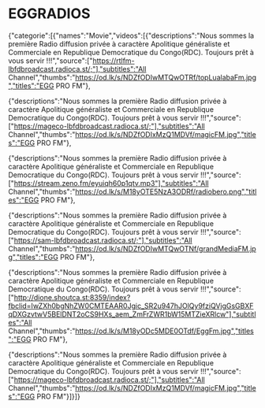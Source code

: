 # EGGRADIOS
{"categorie":[{"names":"Movie","videos":[{"descriptions":"Nous sommes la première  Radio diffusion privée à caractère Apolitique généraliste et Commerciale en Republique Democratique du Congo(RDC). Toujours prêt à vous servir !!!","source":["https://rtlfm-lbfdbroadcast.radioca.st/;"],"subtitles":"All Channel","thumbs":"https://od.lk/s/NDZfODIwMTQwOTRf/topLualabaFm.jpg","titles":"EGG PRO FM"},

{"descriptions":"Nous sommes la première  Radio diffusion privée à caractère Apolitique généraliste et Commerciale en Republique Democratique du Congo(RDC). Toujours prêt à vous servir !!!","source":["https://mageco-lbfdbroadcast.radioca.st/;"],"subtitles":"All Channel","thumbs":"https://od.lk/s/NDZfODIxMzQ1MDVf/magicFM.jpg","titles":"EGG PRO FM"},

{"descriptions":"Nous sommes la première  Radio diffusion privée à caractère Apolitique généraliste et Commerciale en Republique Democratique du Congo(RDC). Toujours prêt à vous servir !!!","source":["https://stream.zeno.fm/eyuiqh60p1qtv.mp3"],"subtitles":"All Channel","thumbs":"https://od.lk/s/M18yOTE5NzA3ODRf/radiobero.png","titles":"EGG PRO FM"},

{"descriptions":"Nous sommes la première  Radio diffusion privée à caractère Apolitique généraliste et Commerciale en Republique Democratique du Congo(RDC). Toujours prêt à vous servir !!!","source":["https://sam-lbfdbroadcast.radioca.st/;"],"subtitles":"All Channel","thumbs":"https://od.lk/s/NDZfODIwMTQwOTNf/grandMediaFM.jpg","titles":"EGG PRO FM"},

{"descriptions":"Nous sommes la première  Radio diffusion privée à caractère Apolitique généraliste et Commerciale en Republique Democratique du Congo(RDC). Toujours prêt à vous servir !!!","source":["http://dione.shoutca.st:8359/index?fbclid=IwZXh0bgNhZW0CMTEAAR0Jgic_SR2u947hJOlQy9fziQVjgGsGBXFqDXGzvtwV5BElDNT2oCS9HXs_aem_ZmFrZWR1bW15MTZieXRlcw"],"subtitles":"All Channel","thumbs":"https://od.lk/s/M18yODc5MDE0OTdf/EggFm.jpg","titles":"EGG PRO FM"},

{"descriptions":"Nous sommes la première  Radio diffusion privée à caractère Apolitique généraliste et Commerciale en Republique Democratique du Congo(RDC). Toujours prêt à vous servir !!!","source":["https://mageco-lbfdbroadcast.radioca.st/;"],"subtitles":"All Channel","thumbs":"https://od.lk/s/NDZfODIxMzQ1MDVf/magicFM.jpg","titles":"EGG PRO FM"}]}]}
